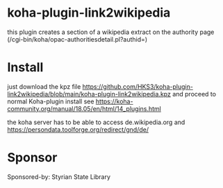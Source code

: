 # koha-plugin-link2wikipedia

this plugin creates a section of a wikipedia extract on the authority page (/cgi-bin/koha/opac-authoritiesdetail.pl?authid=<authid>)

# Install

just download the kpz file https://github.com/HKS3/koha-plugin-link2wikipedia/blob/main/koha-plugin-link2wikipedia.kpz and proceed to 
normal Koha-plugin install see https://koha-community.org/manual/18.05/en/html/14_plugins.html

the koha server has to be able to access de.wikipedia.org and https://persondata.toolforge.org/redirect/gnd/de/

# Sponsor

Sponsored-by: Styrian State Library
